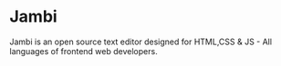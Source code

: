 Jambi
=====

Jambi is an open source text editor designed for HTML,CSS & JS - All languages of frontend web developers.
